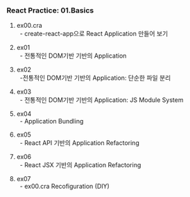 ### React Practice: 01.Basics

1. ex00.cra  
&ensp;- create-react-app으로 React Application 만들어 보기  

2. ex01  
&ensp;- 전통적인 DOM기반 기반의 Application  

3. ex02  
&ensp;-전통적인 DOM기반 기반의 Application: 단순한 파일 분리  

4. ex03  
&ensp;- 전통적인 DOM기반 기반의 Application: JS Module System
5. ex04  
&ensp;- Application Bundling  
6. ex05  
&ensp;- React API 기반의 Application Refactoring  
7. ex06  
&ensp;- React JSX 기반의 Application Refactoring  
8. ex07  
&ensp;- ex00.cra Recofiguration (DIY)